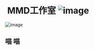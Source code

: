 
 MMD工作室
 ![image](https://github.com/babysmm/WB/blob/master/img/logo.png)
 ===========
 ![image](https://github.com/babysmm/WB/blob/master/img/page1-img1.png)
 
 喵 喵 
 -----------
